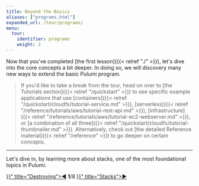 ```yaml
---
title: Beyond the Basics
aliases: ["programs.html"]
expanded_url: /tour/programs/
menu:
  tour:
    identifier: programs
    weight: 2
---
```


Now that you've completed [the first lesson]({{< relref "./" >}}), let's dive into the core concepts a bit deeper.  In doing
so, we will discovery many new ways to extend the basic Pulumi program.

> If you'd like to take a break from the tour, head on over to [the Tutorials section]({{< relref "/quickstart" >}}) to see specific
> example applications that use [containers]({{< relref "/quickstart/cloudfx/tutorial-service.md" >}}),
> [serverless]({{< relref "/reference/tutorials/aws/tutorial-rest-api.md" >}}), [infrastructure]({{< relref "/reference/tutorials/aws/tutorial-ec2-webserver.md" >}}), or
> [a combination of all three]({{< relref "/quickstart/cloudfx/tutorial-thumbnailer.md" >}}).  Alternatively, check out
> [the detailed Reference material]({{< relref "/reference" >}}) to go deeper on certain concepts.

***

Let's dive in, by learning more about stacks, one of the most foundational topics in Pulumi.

<div class="tour-nav">
    <a class="tour-button enabled" href="{{< relref "basics-destroying.md" >}}" title="Destroying">◀</a>
    <span class="tour-index"><strong>1</strong>/8</span>
    <a class="tour-button enabled" href="{{< relref "programs-stacks.md" >}}" title="Stacks">▶</a>
</div>
